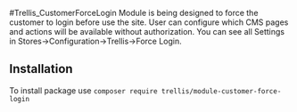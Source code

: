 #Trellis_CustomerForceLogin
Module is being designed to force the customer to login before use the site.
User can configure which CMS pages and actions will be available without authorization.
You can see all Settings in Stores->Configuration->Trellis->Force Login.

## Installation
To install package use `composer require trellis/module-customer-force-login`
